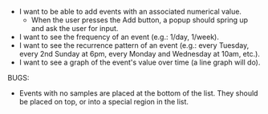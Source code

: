 - I want to be able to add events with an associated numerical value.
  - When the user presses the Add button, a popup should spring up and ask the user for input.
- I want to see the frequency of an event (e.g.: 1/day, 1/week).
- I want to see the recurrence pattern of an event (e.g.: every Tuesday, every 2nd Sunday at 6pm, every Monday and Wednesday at 10am, etc.).
- I want to see a graph of the event's value over time (a line graph will do).

BUGS:
- Events with no samples are placed at the bottom of the list. They should be placed on top, or into a special region in the list.